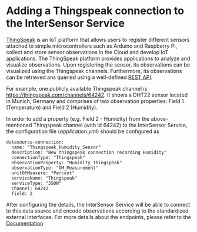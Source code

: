 # Adding a Thingspeak connection to the InterSensor Service
[ThingSpeak](https://thingspeak.com/) is an IoT platform that allows users to register different sensors attached to simple microcontrollers such as Arduino and Raspberry Pi, collect and store sensor observations in the Cloud and develop IoT applications. The ThingSpeak platform provides applications to analyze and visualize observations. Upon registering the sensor, its observations can be visualized using the Thingspeak channels. Furthermore, its observations can be retrieved ans queried using a well-defined [REST API](https://de.mathworks.com/help/thingspeak/read-data-from-channel.html).

For example, one publicly available Thingspeak channel is https://thingspeak.com/channels/64242. It shows a DHT22 sensor located in Munich, Germany and comprises of two observation properties: Field 1 (Temperature) and Field 2 (Humidity). 

In order to add a property (e.g. Field 2 - Humidity) from the above-mentioned Thingspeak channel (with id 64242) to the InterSensor Service, the configuration file (*application.yml*) should be configured as 

```
datasource-connection:
  name: "Thingspeak_Humidity_Sensor"
  description: "New thingspeak connection recording Humidity"
  connectionType: "Thingspeak"
  observationProperty: "Humidity_Thingspeak"
  observationType: "OM_Measurement"
  unitOfMeasure: "Percent"
  serviceName: "Thingspeak"
  serviceType: "JSON"
  channel: 64242 
  field: 2
```

After configuring the details, the InterSensor Service will be able to connect to this data source and encode observations according to the standardized external interfaces. For more details about the endpoints, please refer to the [Documentation](./../APIDocumentation/RefDoc.md)

